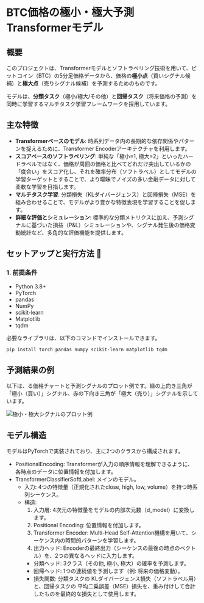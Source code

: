 # BTC価格の極小・極大予測 Transformerモデル

## 概要 

このプロジェクトは、Transformerモデルとソフトラベリング技術を用いて、ビットコイン（BTC）の5分足価格データから、価格の**極小点**（買いシグナル候補）と**極大点**（売りシグナル候補）を予測するためのものです。

モデルは、**分類タスク**（極小/極大/その他）と**回帰タスク**（将来価格の予測）を同時に学習するマルチタスク学習フレームワークを採用しています。

## 主な特徴 

* **Transformerベースのモデル**: 時系列データ内の長期的な依存関係やパターンを捉えるために、Transformer Encoderアーキテクチャを利用します。
* **スコアベースのソフトラベリング**: 単純な「極小=1, 極大=2」といったハードラベルではなく、価格が周囲の価格と比べてどれだけ突出しているかの「度合い」をスコア化し、それを確率分布（ソフトラベル）としてモデルの学習ターゲットとすることで、より曖昧でノイズの多い金融データに対して柔軟な学習を目指します。
* **マルチタスク学習**: 分類損失（KLダイバージェンス）と回帰損失（MSE）を組み合わせることで、モデルがより豊かな特徴表現を学習することを促します。
* **詳細な評価とシミュレーション**: 標準的な分類メトリクスに加え、予測シグナルに基づいた損益（P&L）シミュレーションや、シグナル発生後の価格変動統計など、多角的な評価機能を提供します。


## セットアップと実行方法 🔧

### 1. 前提条件

* Python 3.8+
* PyTorch
* pandas
* NumPy
* scikit-learn
* Matplotlib
* tqdm

必要なライブラリは、以下のコマンドでインストールできます。


```bash
pip install torch pandas numpy scikit-learn matplotlib tqdm
```

## 予測結果の例
以下は、る価格チャートと予測シグナルのプロット例です。緑の上向き三角が「極小（買い）」シグナル、赤の下向き三角が「極大（売り）」シグナルを示しています。

![極小・極大シグナルのプロット例](https://github.com/user-attachments/assets/cee5e84a-7ad6-4367-ad26-c3351462746f)

## モデル構造 
モデルはPyTorchで実装されており、主に2つのクラスから構成されます。

- PositionalEncoding: Transformerが入力の順序情報を理解できるように、各時点のデータに位置情報を付加します。
- TransformerClassifierSoftLabel: メインのモデル。
  - 入力: 4つの特徴量（正規化されたclose, high, low, volume）を持つ時系列シーケンス。
  - 構造:
    1. 入力層: 4次元の特徴量をモデルの内部次元数（d_model）に変換します。
    2. Positional Encoding: 位置情報を付加します。
    3. Transformer Encoder: Multi-Head Self-Attention機構を用いて、シーケンス内の時間的パターンを学習します。
    4. 出力ヘッド: Encoderの最終出力（シーケンスの最後の時点のベクトル）を、2つの異なるヘッドに入力します。
      - 分類ヘッド: 3クラス（その他, 極小, 極大）の確率を予測します。
      - 回帰ヘッド: 1つの連続値を予測します（例: 将来の価格変動）。
    - 損失関数: 分類タスクの KLダイバージェンス損失（ソフトラベル用）と、回帰タスクの 平均二乗誤差（MSE）損失を、重み付けして合計したものを最終的な損失として使用します。
